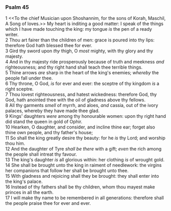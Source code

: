 ### Psalm 45

1 <<To the chief Musician upon Shoshannim, for the sons of Korah, Maschil, A Song of loves.>> My heart is inditing a good matter: I speak of the things which I have made touching the king: my tongue *is* the pen of a ready writer.  
2 Thou art fairer than the children of men: grace is poured into thy lips: therefore God hath blessed thee for ever.  
3 Gird thy sword upon *thy* thigh, O *most* mighty, with thy glory and thy majesty.  
4 And in thy majesty ride prosperously because of truth and meekness *and* righteousness; and thy right hand shall teach thee terrible things.  
5 Thine arrows *are* sharp in the heart of the king's enemies; *whereby* the people fall under thee.  
6 Thy throne, O God, *is* for ever and ever: the sceptre of thy kingdom *is* a right sceptre.  
7 Thou lovest righteousness, and hatest wickedness: therefore God, thy God, hath anointed thee with the oil of gladness above thy fellows.  
8 All thy garments *smell* of myrrh, and aloes, *and* cassia, out of the ivory palaces, whereby they have made thee glad.  
9 Kings' daughters *were* among thy honourable women: upon thy right hand did stand the queen in gold of Ophir.  
10 Hearken, O daughter, and consider, and incline thine ear; forget also thine own people, and thy father's house;  
11 So shall the king greatly desire thy beauty: for he *is* thy Lord; and worship thou him.  
12 And the daughter of Tyre *shall be there* with a gift; *even* the rich among the people shall intreat thy favour.  
13 The king's daughter *is* all glorious within: her clothing *is* of wrought gold.  
14 She shall be brought unto the king in raiment of needlework: the virgins her companions that follow her shall be brought unto thee.  
15 With gladness and rejoicing shall they be brought: they shall enter into the king's palace.  
16 Instead of thy fathers shall be thy children, whom thou mayest make princes in all the earth.  
17 I will make thy name to be remembered in all generations: therefore shall the people praise thee for ever and ever.  
